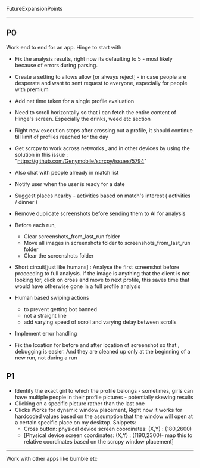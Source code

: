 FutureExpansionPoints

-----

P0
------
Work end to end for an app. Hinge to start with 
- Fix the analysis results, right now its defaulting to 5 - most likely because of errors during parsing.
- Create a setting to allows allow [or always reject] - in case people are desperate and want to sent request to everyone, especially for people with premium
- Add net time taken for a single profile evaluation
- Need to scroll horizontally so that i can fetch the entire content of Hinge's screen. Especially the drinks, weed etc section
- Right now execution stops after crossing out a profile, it should continue till limit of profiles reached for the day
- Get scrcpy to work across networks , and in other devices by using the solution in this issue : "https://github.com/Genymobile/scrcpy/issues/5794"

- Also chat with people already in match list
- Notify user when the user is ready for a date
- Suggest places nearby - activities based on match's interest ( activities / dinner )
- Remove duplicate screenshots before sending them to AI for analysis
- Before each run, 
    - Clear screenshots_from_last_run folder
    - Move all images in screenshots folder to screenshots_from_last_run folder 
    - Clear the screenshots folder
- Short circuit[just like humans] : Analyse the first screenshot before proceeding to full analysis. If the image is anything that the client is not looking for, click on cross and move to next profile, this saves time that would have otherwise gone in a full profile analysis
- Human based swiping actions 
    - to prevent getting bot banned
    - not a straight line
    - add varying speed of scroll and varying delay between scrolls
- Implement error handling
- Fix the lcoation for before and after location of screenshot so that , debugging is easier. And they are cleaned up only at the beginning of a new run, not during a run

P1
-------
- Identify the exact girl to which the profile belongs - sometimes, girls can have multiple people in their profile pictures - potentially skewing results
- Clicking on a specific picture rather than the last one
- Clicks Works for dynamic window placement, Right now it works for hardcoded values based on the assumption that the window will open at a certain specific place on my desktop. Snippets:
    - Cross button: physical device screen coordinates: (X,Y) : (180,2600)
    - [Physical device screen coordinates: (X,Y) : (1190,2300)- map this to relative coordinates based on the scrcpy window placement]
-------
Work with other apps like bumble etc
